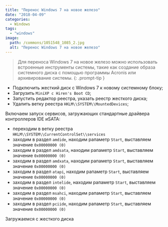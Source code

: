 ```yaml
---
title: "Перенос Windows 7 на новое железо"
date: "2018-04-09"
categories: 
  - Windows
tags: 
  - "windows"
image:
  path: /commons/1051548_1085_2.jpg
  alt: "Перенос Windows 7 на новое железо"
---
```


> Для переноса Windows 7 на новое железо можно использовать встроенные инструменты системы, такие как создание образа системного диска с помощью программы Acronis или архивирование системы.
{: .prompt-tip }

- Подключить жесткий диск с Windows 7 к новому системному блоку;  
- Загрузить `MiniXP с Hiren's Boot CD`;  
- Запустить редактор реестра, указать реестр жесткого диска;  
- Удалить ветку реестра `HKLM\\SYSTEM\\MountedDevices`;

Включаем запуск сервисов, загружающих стандартные драйвера контроллеров IDE иSATA:

- переходим в ветку реестра `HKLM\\SYSTEM\\CurrentControlSet\\services`
- заходим в раздел `amdide`, находим рапаметр `Start`, выставляем значение `0х00000000 (0)`
- заходим в раздел `amdsata`, находим рапаметр `Start`, выставляем значение `0х00000000 (0)`
- заходим в раздел `amdxata`, находим рапаметр `Start`, выставляем значение `0х00000000 (0)`
- заходим в раздел `atapi`, находим рапаметр `Start`, выставляем значение `0х00000000 (0)`
- заходим в раздел `intelide`, находим рапаметр `Start`, выставляем значение `0х00000000 (0)`
- заходим в раздел `msahci`, находим рапаметр `Start`, выставляем значение `0х00000000 (0)`
- заходим в раздел `pciide`, находим рапаметр `Start`, выставляем значение `0х00000000 (0)`

Загружаемся с жесткого диска
